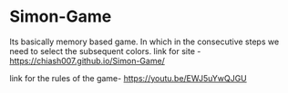 # Simon-Game
Its basically memory based game. In which in the consecutive steps we need to select the subsequent colors.
link for site - https://chiash007.github.io/Simon-Game/

link for the rules of the game-
https://youtu.be/EWJ5uYwQJGU 
